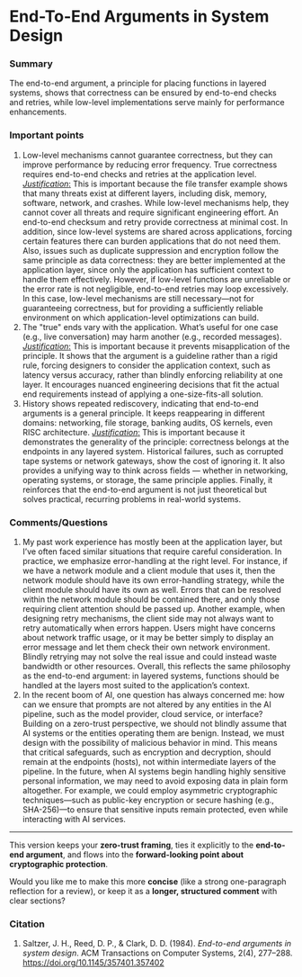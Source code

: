 # End-To-End Arguments in System Design

### Summary
The end-to-end argument, a principle for placing functions in layered systems, shows that correctness can be ensured by end-to-end checks and retries, while low-level implementations serve mainly for performance enhancements.
### Important points
1. Low-level mechanisms cannot guarantee correctness, but they can improve performance by reducing error frequency. True correctness requires end-to-end checks and retries at the application level.
	<u>_Justification_:</u> This is important because the file transfer example shows that many threats exist at different layers, including disk, memory, software, network, and crashes. While low-level mechanisms help, they cannot cover all threats and require significant engineering effort. An end-to-end checksum and retry provide correctness at minimal cost. In addition, since low-level systems are shared across applications, forcing certain features there can burden applications that do not need them. Also, issues such as duplicate suppression and encryption follow the same principle as data correctness: they are better implemented at the application layer, since only the application has sufficient context to handle them effectively. However, if low-level functions are unreliable or the error rate is not negligible, end-to-end retries may loop excessively. In this case, low-level mechanisms are still necessary—not for guaranteeing correctness, but for providing a sufficiently reliable environment on which application-level optimizations can build.
2. The "true" ends vary with the application. What’s useful for one case (e.g., live conversation) may harm another (e.g., recorded messages). 
	<u>_Justification_:</u>  This is important because it prevents misapplication of the principle. It shows that the argument is a guideline rather than a rigid rule, forcing designers to consider the application context, such as latency versus accuracy, rather than blindly enforcing reliability at one layer. It encourages nuanced engineering decisions that fit the actual end requirements instead of applying a one-size-fits-all solution.
3. History shows repeated rediscovery, indicating that end-to-end arguments is a general principle. It keeps reappearing in different domains: networking, file storage, banking audits, OS kernels, even RISC architecture.
	<u>_Justification_:</u> This is important because it demonstrates the generality of the principle: correctness belongs at the endpoints in any layered system. Historical failures, such as corrupted tape systems or network gateways, show the cost of ignoring it. It also provides a unifying way to think across fields — whether in networking, operating systems, or storage, the same principle applies. Finally, it reinforces that the end-to-end argument is not just theoretical but solves practical, recurring problems in real-world systems.
### Comments/Questions
1. My past work experience has mostly been at the application layer, but I’ve often faced similar situations that require careful consideration. In practice, we emphasize error-handling at the right level. For instance, if we have a network module and a client module that uses it, then the network module should have its own error-handling strategy, while the client module should have its own as well. Errors that can be resolved within the network module should be contained there, and only those requiring client attention should be passed up. Another example, when designing retry mechanisms, the client side may not always want to retry automatically when errors happen. Users might have concerns about network traffic usage, or it may be better simply to display an error message and let them check their own network environment. Blindly retrying may not solve the real issue and could instead waste bandwidth or other resources. Overall, this reflects the same philosophy as the end-to-end argument: in layered systems, functions should be handled at the layers most suited to the application’s context.
2. In the recent boom of AI, one question has always concerned me: how can we ensure that prompts are not altered by any entities in the AI pipeline, such as the model provider, cloud service, or interface? Building on a zero-trust perspective, we should not blindly assume that AI systems or the entities operating them are benign. Instead, we must design with the possibility of malicious behavior in mind. This means that critical safeguards, such as encryption and decryption, should remain at the endpoints (hosts), not within intermediate layers of the pipeline. In the future, when AI systems begin handling highly sensitive personal information, we may need to avoid exposing data in plain form altogether. For example, we could employ asymmetric cryptographic techniques—such as public-key encryption or secure hashing (e.g., SHA-256)—to ensure that sensitive inputs remain protected, even while interacting with AI services.

---

This version keeps your **zero-trust framing**, ties it explicitly to the **end-to-end argument**, and flows into the **forward-looking point about cryptographic protection**.

Would you like me to make this more **concise** (like a strong one-paragraph reflection for a review), or keep it as a **longer, structured comment** with clear sections?
### Citation
1. Saltzer, J. H., Reed, D. P., & Clark, D. D. (1984). _End-to-end arguments in system design_. ACM Transactions on Computer Systems, 2(4), 277–288. https://doi.org/10.1145/357401.357402